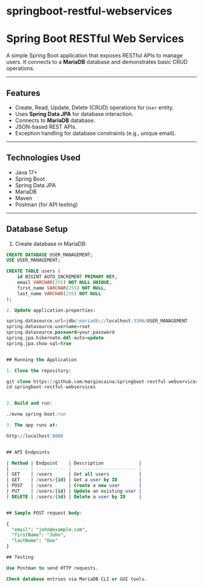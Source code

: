 # springboot-restful-webservices
 
# Spring Boot RESTful Web Services

A simple Spring Boot application that exposes RESTful APIs to manage users. It connects to a **MariaDB** database and demonstrates basic CRUD operations.

---

## Features

- Create, Read, Update, Delete (CRUD) operations for `User` entity.
- Uses **Spring Data JPA** for database interaction.
- Connects to **MariaDB** database.
- JSON-based REST APIs.
- Exception handling for database constraints (e.g., unique email).

---

## Technologies Used

- Java 17+
- Spring Boot
- Spring Data JPA
- MariaDB
- Maven
- Postman (for API testing)

---

## Database Setup

1. Create database in MariaDB:

```sql
CREATE DATABASE USER_MANAGEMENT;
USE USER_MANAGEMENT;

CREATE TABLE users (
    id BIGINT AUTO_INCREMENT PRIMARY KEY,
    email VARCHAR(255) NOT NULL UNIQUE,
    first_name VARCHAR(255) NOT NULL,
    last_name VARCHAR(255) NOT NULL
);

2. Update application.properties:

spring.datasource.url=jdbc:mariadb://localhost:3306/USER_MANAGEMENT
spring.datasource.username=root
spring.datasource.password=your_password
spring.jpa.hibernate.ddl-auto=update
spring.jpa.show-sql=true


## Running the Application

1. Clone the repository:

git clone https://github.com/margiecaina/springboot-restful-webservices.git
cd springboot-restful-webservices


2. Build and run:

./mvnw spring-boot:run

3. The app runs at:

http://localhost:8080


## API Endpoints

| Method | Endpoint    | Description             |
| ------ | ----------- | ----------------------- |
| GET    | /users      | Get all users           |
| GET    | /users/{id} | Get a user by ID        |
| POST   | /users      | Create a new user       |
| PUT    | /users/{id} | Update an existing user |
| DELETE | /users/{id} | Delete a user by ID     |


## Sample POST request body:

{
  "email": "john@example.com",
  "firstName": "John",
  "lastName": "Doe"
}

## Testing

Use Postman to send HTTP requests.

Check database entries via MariaDB CLI or GUI tools.

